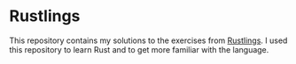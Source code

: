 # Rustlings

This repository contains my solutions to the exercises from [Rustlings](https://github.com/rust-lang/rustlings/). I used this repository to learn Rust and to get more familiar with the language.